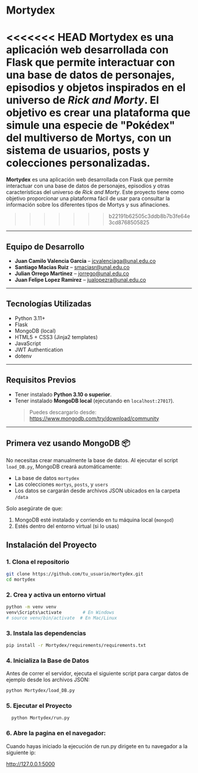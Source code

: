 # Mortydex

<<<<<<< HEAD
**Mortydex** es una aplicación web desarrollada con **Flask** que permite interactuar con una base de datos de personajes, episodios y objetos inspirados en el universo de _Rick and Morty_. El objetivo es crear una plataforma que simule una especie de "Pokédex" del multiverso de Mortys, con un sistema de usuarios, posts y colecciones personalizadas.
=======
**Mortydex** es una aplicación web desarrollada con Flask que permite interactuar con una base de datos de personajes, episodios y otras características del universo de _Rick and Morty_. Este proyecto tiene como objetivo proporcionar una plataforma fácil de usar para consultar la información sobre los diferentes tipos de Mortys y sus afinaciones.
>>>>>>> b22191b62505c3ddb8b7b3fe64e3cd8768505825

---

## Equipo de Desarrollo

- **Juan Camilo Valencia Garcia** – [jcvalenciaga@unal.edu.co](mailto:jcvalenciaga@unal.edu.co)
- **Santiago Macias Ruiz** – [smaciasr@unal.edu.co](mailto:smaciasr@unal.edu.co)
- **Julian Orrego Martinez** – [jorrego@unal.edu.co](mailto:jorrego@unal.edu.co)
- **Juan Felipe Lopez Ramirez** – [jualopezra@unal.edu.co](mailto:jualopezra@unal.edu.co)

---

## Tecnologías Utilizadas

- Python 3.11+
- Flask
- MongoDB (local)
- HTML5 + CSS3 (Jinja2 templates)
- JavaScript
- JWT Authentication
- dotenv

---

## Requisitos Previos

- Tener instalado **Python 3.10 o superior**.
- Tener instalado **MongoDB local** (ejecutando en `localhost:27017`).
  > Puedes descargarlo desde: https://www.mongodb.com/try/download/community

---

## Primera vez usando MongoDB 📦

No necesitas crear manualmente la base de datos. Al ejecutar el script `load_DB.py`, MongoDB creará automáticamente:

- La base de datos `mortydex`
- Las colecciones `mortys`, `posts`, y `users`
- Los datos se cargarán desde archivos JSON ubicados en la carpeta `/data`

Solo asegúrate de que:

1. MongoDB esté instalado y corriendo en tu máquina local (`mongod`)
2. Estés dentro del entorno virtual (si lo usas)

## Instalación del Proyecto

### 1. Clona el repositorio

```bash
git clone https://github.com/tu_usuario/mortydex.git
cd mortydex
```

### 2. Crea y activa un entorno virtual

```bash
python -m venv venv
venv\Scripts\activate        # En Windows
# source venv/bin/activate  # En Mac/Linux
```

### 3. Instala las dependencias

```bash
pip install -r Mortydex/requirements/requirements.txt
```

### 4. Inicializa la Base de Datos

Antes de correr el servidor, ejecuta el siguiente script para cargar datos de ejemplo desde los archivos JSON:

```bash
python Mortydex/load_DB.py
```

### 5. Ejecutar el Proyecto

```bash
  python Mortydex/run.py
```

### 6. Abre la pagina en el navegador:

Cuando hayas iniciado la ejecución de run.py dirigete en tu navegador a la siguiente ip:

   http://127.0.0.1:5000
